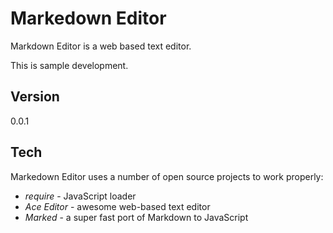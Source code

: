 # Markedown Editor

Markdown Editor is a web based text editor.

This is sample development.


## Version

0.0.1


## Tech
Markedown Editor uses a number of open source projects to work properly:

+ *require* - JavaScript loader
+ *Ace Editor* - awesome web-based text editor
+ *Marked* - a super fast port of Markdown to JavaScript
